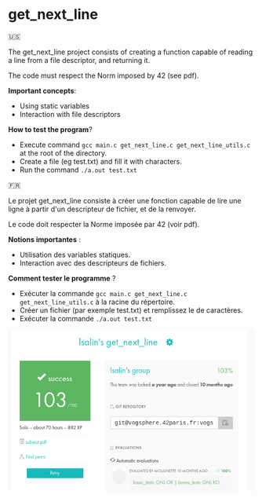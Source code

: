 # get_next_line

🇺🇸

The get_next_line project consists of creating a function capable of reading a line from a file descriptor, and returning it.

The code must respect the Norm imposed by 42 (see pdf).

__Important concepts__:

* Using static variables
* Interaction with file descriptors

__How to test the program__?

* Execute command `gcc main.c get_next_line.c get_next_line_utils.c` at the root of the directory.
* Create a file (eg test.txt) and fill it with characters.
* Run the command `./a.out test.txt`

🇫🇷

Le projet get_next_line consiste à créer une fonction capable de lire une ligne à partir d'un descripteur de fichier, et de la renvoyer.

Le code doit respecter la Norme imposée par 42 (voir pdf).

__Notions importantes__ :

* Utilisation des variables statiques.
* Interaction avec des descripteurs de fichiers.

__Comment tester le programme__ ?

* Exécuter la commande `gcc main.c get_next_line.c get_next_line_utils.c` à la racine du répertoire.
* Créer un fichier (par exemple test.txt) et remplissez le de caractères.
* Exécuter la commande `./a.out test.txt`

![Rating](rating.png)
